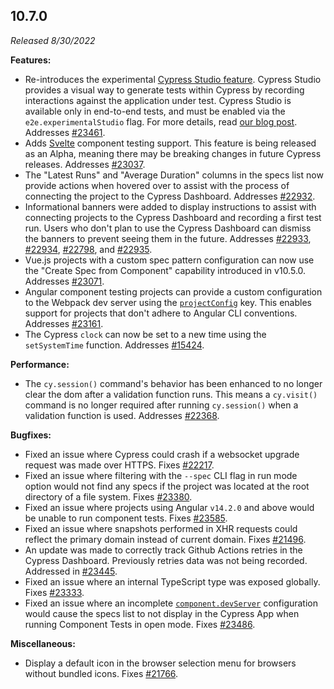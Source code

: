 ## 10.7.0

_Released 8/30/2022_

**Features:**

- Re-introduces the experimental
  [Cypress Studio feature](https://docs.cypress.io/guides/references/cypress-studio).
  Cypress Studio provides a visual way to generate tests within Cypress by
  recording interactions against the application under test. Cypress Studio is
  available only in end-to-end tests, and must be enabled via the
  `e2e.experimentalStudio` flag. For more details, read
  [our blog post](https://www.cypress.io/blog/2022/08/30/how-to-use-studio-in-cypress-10-7).
  Addresses [#23461](https://github.com/cypress-io/cypress/issues/23461).
- Adds [Svelte](https://svelte.dev/) component testing support. This feature is
  being released as an Alpha, meaning there may be breaking changes in future
  Cypress releases. Addresses
  [#23037](https://github.com/cypress-io/cypress/issues/23037).
- The "Latest Runs" and "Average Duration" columns in the specs list now provide
  actions when hovered over to assist with the process of connecting the project
  to the Cypress Dashboard. Addresses
  [#22932](https://github.com/cypress-io/cypress/issues/22932).
- Informational banners were added to display instructions to assist with
  connecting projects to the Cypress Dashboard and recording a first test run.
  Users who don't plan to use the Cypress Dashboard can dismiss the banners to
  prevent seeing them in the future. Addresses
  [#22933](https://github.com/cypress-io/cypress/issues/22933),
  [#22934](https://github.com/cypress-io/cypress/issues/22934),
  [#22798](https://github.com/cypress-io/cypress/issues/22798), and
  [#22935](https://github.com/cypress-io/cypress/issues/22935).
- Vue.js projects with a custom spec pattern configuration can now use the
  "Create Spec from Component" capability introduced in v10.5.0. Addresses
  [#23071](https://github.com/cypress-io/cypress/issues/23071).
- Angular component testing projects can provide a custom configuration to the
  Webpack dev server using the
  [`projectConfig`](https://docs.cypress.io/guides/component-testing/component-framework-configuration#Options-API)
  key. This enables support for projects that don't adhere to Angular CLI
  conventions. Addresses
  [#23161](https://github.com/cypress-io/cypress/issues/23161).
- The Cypress `clock` can now be set to a new time using the `setSystemTime`
  function. Addresses
  [#15424](https://github.com/cypress-io/cypress/issues/15424).

**Performance:**

- The `cy.session()` command's behavior has been enhanced to no longer clear the
  dom after a validation function runs. This means a `cy.visit()` command is no
  longer required after running `cy.session()` when a validation function is
  used. Addresses [#22368](https://github.com/cypress-io/cypress/issues/22368).

**Bugfixes:**

- Fixed an issue where Cypress could crash if a websocket upgrade request was
  made over HTTPS. Fixes
  [#22217](https://github.com/cypress-io/cypress/issues/22217).
- Fixed an issue where filtering with the `--spec` CLI flag in run mode option
  would not find any specs if the project was located at the root directory of a
  file system. Fixes
  [#23380](https://github.com/cypress-io/cypress/issues/23380).
- Fixed an issue where projects using Angular `v14.2.0` and above would be
  unable to run component tests. Fixes
  [#23585](https://github.com/cypress-io/cypress/issues/23585).
- Fixed an issue where snapshots performed in XHR requests could reflect the
  primary domain instead of current domain. Fixes
  [#21496](https://github.com/cypress-io/cypress/issues/21496).
- An update was made to correctly track Github Actions retries in the Cypress
  Dashboard. Previously retries data was not being recorded. Addressed in
  [#23445](https://github.com/cypress-io/cypress/pull/23445).
- Fixed an issue where an internal TypeScript type was exposed globally. Fixes
  [#23333](https://github.com/cypress-io/cypress/pull/23333).
- Fixed an issue where an incomplete
  [`component.devServer`](https://docs.cypress.io/guides/references/configuration#devServer)
  configuration would cause the specs list to not display in the Cypress App
  when running Component Tests in open mode. Fixes
  [#23486](https://github.com/cypress-io/cypress/issues/23486).

**Miscellaneous:**

- Display a default icon in the browser selection menu for browsers without
  bundled icons. Fixes
  [#21766](https://github.com/cypress-io/cypress/issues/21766).
